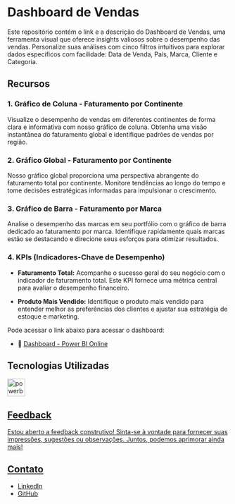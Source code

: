 # Dashboard de Vendas

Este repositório contém o link e a descrição do Dashboard de Vendas, uma ferramenta visual que oferece insights valiosos sobre o desempenho das vendas. Personalize suas análises com cinco filtros intuitivos para explorar dados específicos com facilidade: Data de Venda, País, Marca, Cliente e Categoria.

## Recursos

### 1. Gráfico de Coluna - Faturamento por Continente

Visualize o desempenho de vendas em diferentes continentes de forma clara e informativa com nosso gráfico de coluna. Obtenha uma visão instantânea do faturamento global e identifique padrões de vendas por região.

### 2. Gráfico Global - Faturamento por Continente

Nosso gráfico global proporciona uma perspectiva abrangente do faturamento total por continente. Monitore tendências ao longo do tempo e tome decisões estratégicas informadas para impulsionar o crescimento.

### 3. Gráfico de Barra - Faturamento por Marca

Analise o desempenho das marcas em seu portfólio com o gráfico de barra dedicado ao faturamento por marca. Identifique rapidamente quais marcas estão se destacando e direcione seus esforços para otimizar resultados.

### 4. KPIs (Indicadores-Chave de Desempenho)

- **Faturamento Total:** Acompanhe o sucesso geral do seu negócio com o indicador de faturamento total. Este KPI fornece uma métrica central para avaliar o desempenho financeiro.

- **Produto Mais Vendido:** Identifique o produto mais vendido para entender melhor as preferências dos clientes e ajustar sua estratégia de estoque e marketing.

Pode acessar o link abaixo para acessar o dashboard:
 - 🔗 [Dashboard - Power BI Online](https://app.powerbi.com/view?r=eyJrIjoiZmI0OTFjNDUtYTkzNS00YTNiLWJlMzAtMWRjMjQyOWZkM2U5IiwidCI6ImQ4YmRlNjVhLTNkZWQtNDM0Ni05NTE4LTY3MDIwNGU2ZTE4NCIsImMiOjR9)

## Tecnologias Utilizadas
<p align="left">  
  <a href="https://powerbi.microsoft.com/" target="_blank" rel="noreferrer"> <img src="https://upload.wikimedia.org/wikipedia/commons/thumb/c/cf/New_Power_BI_Logo.svg/630px-New_Power_BI_Logo.svg.png" alt="powerbi" width="40" height="40"/> 
</p> 

## Feedback
Estou aberto a feedback construtivo! Sinta-se à vontade para fornecer suas impressões, sugestões ou observações. Juntos, podemos aprimorar ainda mais!

## Contato
* [LinkedIn](https://www.linkedin.com/in/eduardo-pedrosap)
* [GitHub](https://github.com/Eduardoppereira)


